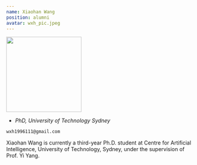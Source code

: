 ```yaml
---
name: Xiaohan Wang
position: alumni
avatar: wxh_pic.jpeg
---
```


<img width="200" src="{{site.baseurl}}/images/people/{{page.avatar}}" data-action="zoom">

- _PhD, University of Technology Sydney_<br>
<!--- _Science coach. Collaborator. Transdisciplinary optimist._-->

<i class="fa fa-envelope-o"></i> `wxh1996111@gmail.com`

Xiaohan Wang is currently a third-year Ph.D. student at Centre for Artificial Intelligence, University of Technology, Sydney, under the supervision of Prof. Yi Yang.
